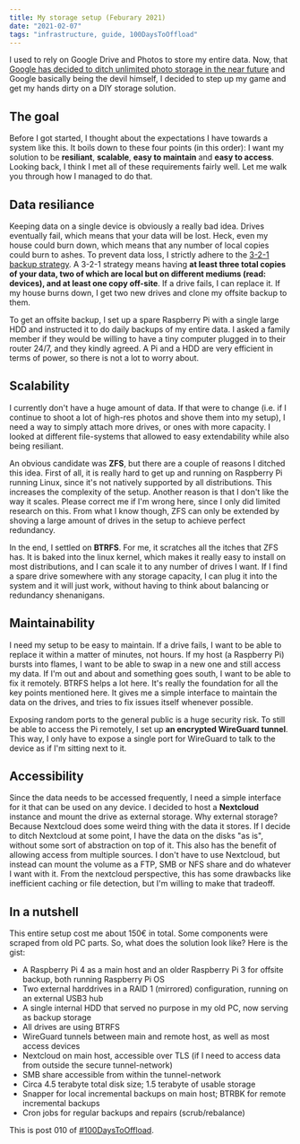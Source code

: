 ```yaml
---
title: My storage setup (Feburary 2021)
date: "2021-02-07"
tags: "infrastructure, guide, 100DaysToOffload"
---
```


I used to rely on Google Drive and Photos to store my entire data. Now, that [Google has decided to ditch unlimited photo storage in the near future](https://blog.google/products/photos/storage-changes/) and Google basically being the devil himself, I decided to step up my game and get my hands dirty on a DIY storage solution.

## The goal

Before I got started, I thought about the expectations I have towards a system like this. It boils down to these four points (in this order): I want my solution to be **resiliant**, **scalable**, **easy to maintain** and **easy to access**. Looking back, I think I met all of these requirements fairly well. Let me walk you through how I managed to do that.

## Data resiliance

Keeping data on a single device is obviously a really bad idea. Drives eventually fail, which means that your data will be lost. Heck, even my house could burn down, which means that any number of local copies could burn to ashes. To prevent data loss, I strictly adhere to the [3-2-1 backup strategy](https://www.backblaze.com/blog/the-3-2-1-backup-strategy/). A 3-2-1 strategy means having **at least three total copies of your data, two of which are local but on different mediums (read: devices), and at least one copy off-site**. If a drive fails, I can replace it. If my house burns down, I get two new drives and clone my offsite backup to them.

To get an offsite backup, I set up a spare Raspberry Pi with a single large HDD and instructed it to do daily backups of my entire data. I asked a family member if they would be willing to have a tiny computer plugged in to their router 24/7, and they kindly agreed. A Pi and a HDD are very efficient in terms of power, so there is not a lot to worry about.

## Scalability

I currently don't have a huge amount of data. If that were to change (i.e. if I continue to shoot a lot of high-res photos and shove them into my setup), I need a way to simply attach more drives, or ones with more capacity. I looked at different file-systems that allowed to easy extendability while also being resiliant.

An obvious candidate was **ZFS**, but there are a couple of reasons I ditched this idea. First of all, it is really hard to get up and running on Raspberry Pi running Linux, since it's not natively supported by all distributions. This increases the complexity of the setup. Another reason is that I don't like the way it scales. Please correct me if I'm wrong here, since I only did limited research on this. From what I know though, ZFS can only be extended by shoving a large amount of drives in the setup to achieve perfect redundancy.

In the end, I settled on **BTRFS**. For me, it scratches all the itches that ZFS has. It is baked into the linux kernel, which makes it really easy to install on most distributions, and I can scale it to any number of drives I want. If I find a spare drive somewhere with any storage capacity, I can plug it into the system and it will just work, without having to think about balancing or redundancy shenanigans.

## Maintainability

I need my setup to be easy to maintain. If a drive fails, I want to be able to replace it within a matter of minutes, not hours. If my host (a Raspberry Pi) bursts into flames, I want to be able to swap in a new one and still access my data. If I'm out and about and something goes south, I want to be able to fix it remotely. BTRFS helps a lot here. It's really the foundation for all the key points mentioned here. It gives me a simple interface to maintain the data on the drives, and tries to fix issues itself whenever possible.

Exposing random ports to the general public is a huge security risk. To still be able to access the Pi remotely, I set up **an encrypted WireGuard tunnel**. This way, I only have to expose a single port for WireGuard to talk to the device as if I'm sitting next to it.

## Accessibility

Since the data needs to be accessed frequently, I need a simple interface for it that can be used on any device. I decided to host a **Nextcloud** instance and mount the drive as external storage. Why external storage? Because Nextcloud does some weird thing with the data it stores. If I decide to ditch Nextcloud at some point, I have the data on the disks "as is", without some sort of abstraction on top of it. This also has the benefit of allowing access from multiple sources. I don't have to use Nextcloud, but instead can mount the volume as a FTP, SMB or NFS share and do whatever I want with it. From the nextcloud perspective, this has some drawbacks like inefficient caching or file detection, but I'm willing to make that tradeoff.

## In a nutshell

This entire setup cost me about 150€ in total. Some components were scraped from old PC parts. So, what does the solution look like? Here is the gist:

- A Raspberry Pi 4 as a main host and an older Raspberry Pi 3 for offsite backup, both running Raspberry Pi OS
- Two external harddrives in a RAID 1 (mirrored) configuration, running on an external USB3 hub
- A single internal HDD that served no purpose in my old PC, now serving as backup storage
- All drives are using BTRFS
- WireGuard tunnels between main and remote host, as well as most access devices
- Nextcloud on main host, accessible over TLS (if I need to access data from outside the secure tunnel-network)
- SMB share accessible from within the tunnel-network
- Circa 4.5 terabyte total disk size; 1.5 terabyte of usable storage
- Snapper for local incremental backups on main host; BTRBK for remote incremental backups
- Cron jobs for regular backups and repairs (scrub/rebalance)

This is post 010 of [#100DaysToOffload](https://100daystooffload.com/).
